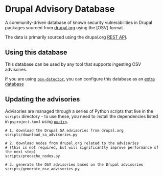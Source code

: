 # Drupal Advisory Database

A community-driven database of known security vulnerabilities in Drupal packages
sourced from [drupal.org](https://www.drupal.org/security) using the [OSV]
format.

The data is primarily sourced using the drupal.org
[REST API](https://www.drupal.org/drupalorg/docs/apis/rest-and-other-apis).

## Using this database

This database can be used by any tool that supports ingesting OSV advisories.

If you are using [`osv-detector`](https://github.com/G-Rath/osv-detector), you
can configure this database as an
[extra database](https://github.com/G-Rath/osv-detector?tab=readme-ov-file#extra-databases)

## Updating the advisories

Advisories are managed through a series of Python scripts that live in the
`scripts` directory - to use these, you need to install the dependencies listed
in `pyproject.toml` using
[`poetry`](https://python-poetry.org/docs/#installation).

```shell
# 1. download the Drupal SA advisories from drupal.org
scripts/download_sa_advisories.py

# 2. download nodes from drupal.org related to the advisories
# (this is not required, but will significantly improve performance of the next step)
scripts/precache_nodes.py

# 3. generate the OSV advisories based on the Drupal advisories
scripts/generate_osv_advisories.py
```
